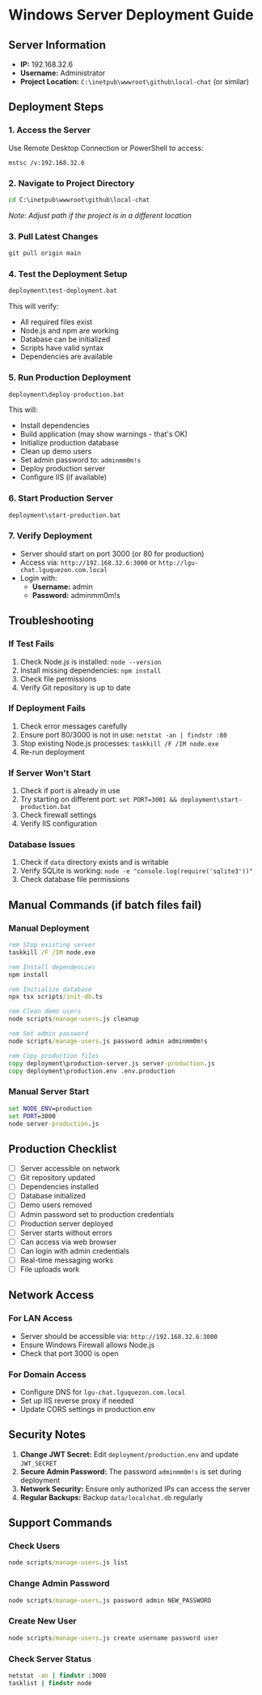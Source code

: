 # Windows Server Deployment Guide

## Server Information
- **IP:** 192.168.32.6
- **Username:** Administrator  
- **Project Location:** `C:\inetpub\wwwroot\github\local-chat` (or similar)

## Deployment Steps

### 1. Access the Server
Use Remote Desktop Connection or PowerShell to access:
```
mstsc /v:192.168.32.6
```

### 2. Navigate to Project Directory
```cmd
cd C:\inetpub\wwwroot\github\local-chat
```
*Note: Adjust path if the project is in a different location*

### 3. Pull Latest Changes
```cmd
git pull origin main
```

### 4. Test the Deployment Setup
```cmd
deployment\test-deployment.bat
```
This will verify:
- All required files exist
- Node.js and npm are working
- Database can be initialized
- Scripts have valid syntax
- Dependencies are available

### 5. Run Production Deployment
```cmd
deployment\deploy-production.bat
```
This will:
- Install dependencies
- Build application (may show warnings - that's OK)
- Initialize production database
- Clean up demo users
- Set admin password to: `adminmm0m!s`
- Deploy production server
- Configure IIS (if available)

### 6. Start Production Server
```cmd
deployment\start-production.bat
```

### 7. Verify Deployment
- Server should start on port 3000 (or 80 for production)
- Access via: `http://192.168.32.6:3000` or `http://lgu-chat.lguquezon.com.local`
- Login with:
  - **Username:** admin
  - **Password:** adminmm0m!s

## Troubleshooting

### If Test Fails
1. Check Node.js is installed: `node --version`
2. Install missing dependencies: `npm install`
3. Check file permissions
4. Verify Git repository is up to date

### If Deployment Fails
1. Check error messages carefully
2. Ensure port 80/3000 is not in use: `netstat -an | findstr :80`
3. Stop existing Node.js processes: `taskkill /F /IM node.exe`
4. Re-run deployment

### If Server Won't Start
1. Check if port is already in use
2. Try starting on different port: `set PORT=3001 && deployment\start-production.bat`
3. Check firewall settings
4. Verify IIS configuration

### Database Issues
1. Check if `data` directory exists and is writable
2. Verify SQLite is working: `node -e "console.log(require('sqlite3'))"`
3. Check database file permissions

## Manual Commands (if batch files fail)

### Manual Deployment
```cmd
rem Stop existing server
taskkill /F /IM node.exe

rem Install dependencies
npm install

rem Initialize database
npx tsx scripts/init-db.ts

rem Clean demo users
node scripts/manage-users.js cleanup

rem Set admin password
node scripts/manage-users.js password admin adminmm0m!s

rem Copy production files
copy deployment\production-server.js server-production.js
copy deployment\production.env .env.production
```

### Manual Server Start
```cmd
set NODE_ENV=production
set PORT=3000
node server-production.js
```

## Production Checklist

- [ ] Server accessible on network
- [ ] Git repository updated
- [ ] Dependencies installed
- [ ] Database initialized
- [ ] Demo users removed
- [ ] Admin password set to production credentials
- [ ] Production server deployed
- [ ] Server starts without errors
- [ ] Can access via web browser
- [ ] Can login with admin credentials
- [ ] Real-time messaging works
- [ ] File uploads work

## Network Access

### For LAN Access
- Server should be accessible via: `http://192.168.32.6:3000`
- Ensure Windows Firewall allows Node.js
- Check that port 3000 is open

### For Domain Access  
- Configure DNS for `lgu-chat.lguquezon.com.local`
- Set up IIS reverse proxy if needed
- Update CORS settings in production.env

## Security Notes

1. **Change JWT Secret:** Edit `deployment/production.env` and update `JWT_SECRET`
2. **Secure Admin Password:** The password `adminmm0m!s` is set during deployment
3. **Network Security:** Ensure only authorized IPs can access the server
4. **Regular Backups:** Backup `data/localchat.db` regularly

## Support Commands

### Check Users
```cmd
node scripts/manage-users.js list
```

### Change Admin Password
```cmd
node scripts/manage-users.js password admin NEW_PASSWORD
```

### Create New User
```cmd
node scripts/manage-users.js create username password user
```

### Check Server Status
```cmd
netstat -an | findstr :3000
tasklist | findstr node
``` 